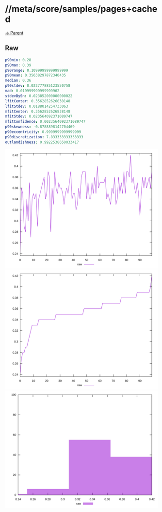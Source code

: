 
# //meta/score/samples/pages+cached

[→ Parent](../..)


## Raw


```yaml
p90min: 0.28
p90max: 0.39
p90range: 0.10999999999999999
p90mean: 0.35638297872340435
median: 0.36
p90stdev: 0.022777885123550758
mad: 0.019999999999999962
stdevBySn: 0.023852000000000022
lfitCenter: 0.3562852626838148
lfitStdev: 0.0188014254733063
mfitCenter: 0.3562852626838148
mfitStdev: 0.023564092371089747
mfitConfidence: 0.0023564092371089747
p90skewness: -0.8788898142704469
p90eccentricity: 0.9999999999999999
p90discretization: 7.833333333333333
outlandishness: 0.9922538650033417

```

![PLOT: raw-values](./raw/values.svg)![PLOT: raw-sorted](./raw/sorted.svg)![PLOT: raw-histogram](./raw/histogram.svg)